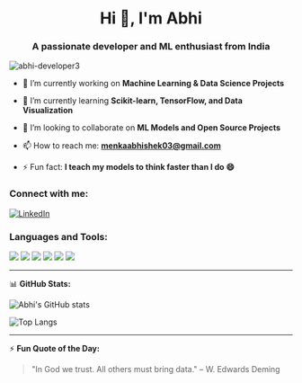 <h1 align="center">Hi 👋, I'm Abhi</h1>
<h3 align="center">A passionate developer and ML enthusiast from India</h3>

<p align="left"> <img src="https://komarev.com/ghpvc/?username=abhi-developer3&label=Profile%20views&color=0e75b6&style=flat" alt="abhi-developer3" /> </p>

- 🔭 I’m currently working on **Machine Learning & Data Science Projects**

- 🌱 I’m currently learning **Scikit-learn, TensorFlow, and Data Visualization**

- 👯 I’m looking to collaborate on **ML Models and Open Source Projects**

- 📫 How to reach me: **menkaabhishek03@gmail.com**

- ⚡ Fun fact: **I teach my models to think faster than I do 😄**

<h3 align="left">Connect with me:</h3>
<p align="left">
<a href="https://www.linkedin.com/in/abhishek-menka-769b86247" target="blank">
  <img align="center" src="https://img.shields.io/badge/LinkedIn-blue?style=for-the-badge&logo=linkedin&logoColor=white" alt="LinkedIn"/>
</a>
</p>

<h3 align="left">Languages and Tools:</h3>
<p align="left">
  <img src="https://img.shields.io/badge/Python-3776AB?style=for-the-badge&logo=python&logoColor=white"/>
  <img src="https://img.shields.io/badge/TensorFlow-FF6F00?style=for-the-badge&logo=tensorflow&logoColor=white"/>
  <img src="https://img.shields.io/badge/scikit--learn-F7931E?style=for-the-badge&logo=scikit-learn&logoColor=white"/>
  <img src="https://img.shields.io/badge/NumPy-013243?style=for-the-badge&logo=numpy&logoColor=white"/>
  <img src="https://img.shields.io/badge/Pandas-150458?style=for-the-badge&logo=pandas&logoColor=white"/>
  <img src="https://img.shields.io/badge/Matplotlib-11557C?style=for-the-badge&logo=matplotlib&logoColor=white"/>
</p>

---

📊 **GitHub Stats:**

![Abhi's GitHub stats](https://github-readme-stats.vercel.app/api?username=abhi-developer3&show_icons=true&theme=radical)

![Top Langs](https://github-readme-stats.vercel.app/api/top-langs/?username=abhi-developer3&layout=compact&theme=radical)

---

⚡ **Fun Quote of the Day:**
> "In God we trust. All others must bring data." – W. Edwards Deming
